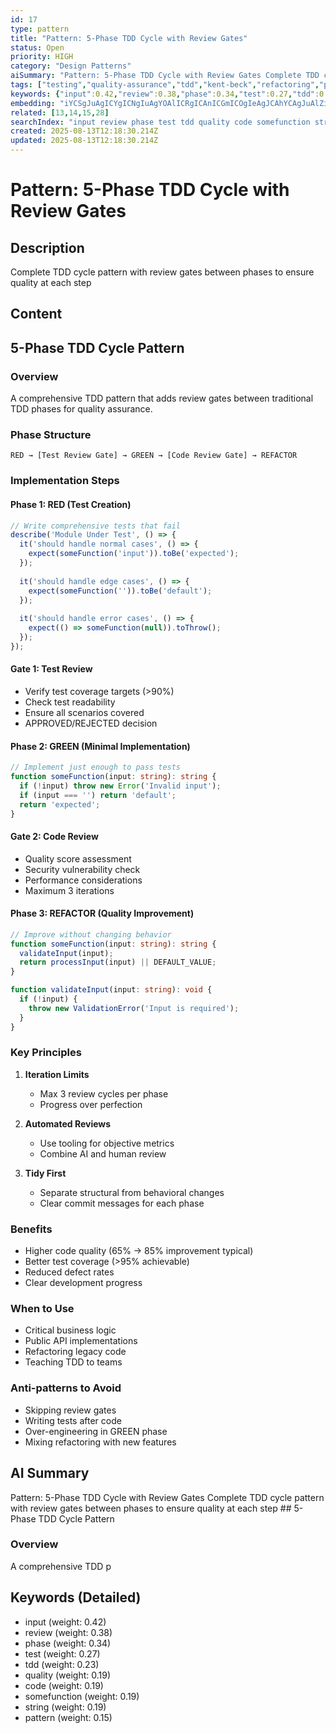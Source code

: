 ```yaml
---
id: 17
type: pattern
title: "Pattern: 5-Phase TDD Cycle with Review Gates"
status: Open
priority: HIGH
category: "Design Patterns"
aiSummary: "Pattern: 5-Phase TDD Cycle with Review Gates Complete TDD cycle pattern with review gates between phases to ensure quality at each step ## 5-Phase TDD Cycle Pattern\n\n### Overview\nA comprehensive TDD p"
tags: ["testing","quality-assurance","tdd","kent-beck","refactoring","pattern","review-gates"]
keywords: {"input":0.42,"review":0.38,"phase":0.34,"test":0.27,"tdd":0.23}
embedding: "iYCSgJuAgICYgICNgIuAgYOAlICRgICAnICGmICOgIeAgJCAhYCAgJuAlZiAioCUgYCGgI2AgICbgJ+OgIOAm4aAgICPgICAj4CZgoCAgJaLgIKAkYCAgIKAn4CAgoCKioCMgJKAgICAgJeJgICAjIuAk4CbgICAi4CIgoCEgIc="
related: [13,14,15,28]
searchIndex: "input review phase test tdd quality code somefunction string pattern"
created: 2025-08-13T12:18:30.214Z
updated: 2025-08-13T12:18:30.214Z
---
```


# Pattern: 5-Phase TDD Cycle with Review Gates

## Description

Complete TDD cycle pattern with review gates between phases to ensure quality at each step

## Content

## 5-Phase TDD Cycle Pattern

### Overview
A comprehensive TDD pattern that adds review gates between traditional TDD phases for quality assurance.

### Phase Structure

```
RED → [Test Review Gate] → GREEN → [Code Review Gate] → REFACTOR
```

### Implementation Steps

#### Phase 1: RED (Test Creation)
```typescript
// Write comprehensive tests that fail
describe('Module Under Test', () => {
  it('should handle normal cases', () => {
    expect(someFunction('input')).toBe('expected');
  });
  
  it('should handle edge cases', () => {
    expect(someFunction('')).toBe('default');
  });
  
  it('should handle error cases', () => {
    expect(() => someFunction(null)).toThrow();
  });
});
```

#### Gate 1: Test Review
- Verify test coverage targets (>90%)
- Check test readability
- Ensure all scenarios covered
- APPROVED/REJECTED decision

#### Phase 2: GREEN (Minimal Implementation)
```typescript
// Implement just enough to pass tests
function someFunction(input: string): string {
  if (!input) throw new Error('Invalid input');
  if (input === '') return 'default';
  return 'expected';
}
```

#### Gate 2: Code Review
- Quality score assessment
- Security vulnerability check
- Performance considerations
- Maximum 3 iterations

#### Phase 3: REFACTOR (Quality Improvement)
```typescript
// Improve without changing behavior
function someFunction(input: string): string {
  validateInput(input);
  return processInput(input) || DEFAULT_VALUE;
}

function validateInput(input: string): void {
  if (!input) {
    throw new ValidationError('Input is required');
  }
}
```

### Key Principles

1. **Iteration Limits**
   - Max 3 review cycles per phase
   - Progress over perfection

2. **Automated Reviews**
   - Use tooling for objective metrics
   - Combine AI and human review

3. **Tidy First**
   - Separate structural from behavioral changes
   - Clear commit messages for each phase

### Benefits
- Higher code quality (65% → 85% improvement typical)
- Better test coverage (>95% achievable)
- Reduced defect rates
- Clear development progress

### When to Use
- Critical business logic
- Public API implementations
- Refactoring legacy code
- Teaching TDD to teams

### Anti-patterns to Avoid
- Skipping review gates
- Writing tests after code
- Over-engineering in GREEN phase
- Mixing refactoring with new features

## AI Summary

Pattern: 5-Phase TDD Cycle with Review Gates Complete TDD cycle pattern with review gates between phases to ensure quality at each step ## 5-Phase TDD Cycle Pattern

### Overview
A comprehensive TDD p

## Keywords (Detailed)

- input (weight: 0.42)
- review (weight: 0.38)
- phase (weight: 0.34)
- test (weight: 0.27)
- tdd (weight: 0.23)
- quality (weight: 0.19)
- code (weight: 0.19)
- somefunction (weight: 0.19)
- string (weight: 0.19)
- pattern (weight: 0.15)


